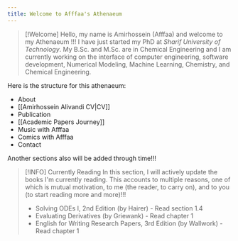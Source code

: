 ```yaml
---
title: Welcome to Afffaa's Athenaeum
---
```


> [!Welcome]
> Hello, my name is Amirhossein (Afffaa) and welcome to my Athenaeum !!!
> I have just started my PhD at _Sharif University of Technology_. My B.Sc. and M.Sc. are in Chemical Engineering and I am currently working on the interface of computer engineering, software development, Numerical Modeling, Machine Learning, Chemistry, and Chemical Engineering.



Here is the structure for this athenaeum:
- About
- [[Amirhossein Alivandi CV|CV]]
- Publication
- [[Academic Papers Journey]]
- Music with Afffaa
- Comics with Afffaa
- Contact

Another sections also will be added through time!!!


> [!INFO] Currently Reading
> In this section, I will actively update the books I'm currently reading. This accounts to multiple reasons, one of which is mutual motivation, to me (the reader, to carry on), and to you (to start reading more and more)!!!
>
> - Solving ODEs I, 2nd Edition (by Hairer) - Read section 1.4
> - Evaluating Derivatives (by Griewank) - Read chapter 1
> - English for Writing Research Papers, 3rd Edition (by Wallwork) - Read chapter 1
